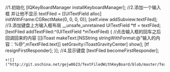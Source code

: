 //1.初始化
    [IQKeyBoardManager installKeyboardManager];
    //2.添加一个输入框   并让他不显示
    textFiled = [[UITextField alloc] initWithFrame:CGRectMake(0, 0, 0, 0)];
    [self.view addSubview:textFiled];
    //3.添加键盘上方输入框布局
    __unsafe_unretained UITextField *tf = textFiled;
    [textFiled addTextFiled:^(UITextField *mTextFiled) {
        //点击输入框的回车之后 回调回来的内容
        [[[iToast makeText:[NSString stringWithFormat:@"输入的内容：%@",mTextFiled.text]] setGravity:iToastGravityCenter] show];
        [tf resignFirstResponder];
    }];
     //4.显示键盘
    [textFiled becomeFirstResponder];
    
    
    +![]("http://git.oschina.net/gejw0623/TextFiledWithKeyBoard/blob/master/TextFiledWithKeyBoard/screen.jpg")